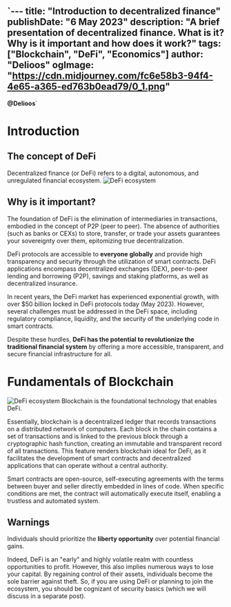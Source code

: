 `---
title: "Introduction to decentralized finance"
publishDate: "6 May 2023"
description: "A brief presentation of decentralized finance. What is it? Why is it important and how does it work?"
tags: ["Blockchain", "DeFi", "Economics"]
author: "Delioos"
ogImage: "https://cdn.midjourney.com/fc6e58b3-94f4-4e65-a365-ed763b0ead79/0_1.png"
---
__@Delioos__`
# Introduction
## The concept of DeFi
Decentralized finance (or DeFi) refers to a digital, autonomous, and unregulated financial ecosystem.
<img
src="https://cdn.midjourney.com/fc6e58b3-94f4-4e65-a365-ed763b0ead79/0_1.png"
alt= "DeFi ecosystem">

## Why is it important?
The foundation of DeFi is the elimination of intermediaries in transactions, embodied in the concept of P2P (peer to peer). The absence of authorities (such as banks or CEXs) to store, transfer, or trade your assets guarantees your sovereignty over them, epitomizing true decentralization.

DeFi protocols are accessible to __everyone globally__ and provide high transparency and security through the utilization of smart contracts. DeFi applications encompass decentralized exchanges (DEX), peer-to-peer lending and borrowing (P2P), savings and staking platforms, as well as decentralized insurance.

In recent years, the DeFi market has experienced exponential growth, with over $50 billion locked in DeFi protocols today (May 2023). However, several challenges must be addressed in the DeFi space, including regulatory compliance, liquidity, and the security of the underlying code in smart contracts.

Despite these hurdles, __DeFi has the potential to revolutionize the traditional financial system__ by offering a more accessible, transparent, and secure financial infrastructure for all.

# Fundamentals of Blockchain
<img
src="https://cdn.midjourney.com/2d05bda6-7c2d-4692-b02e-bdde95a6218f/0_2.png"
alt= "DeFi ecosystem">
Blockchain is the foundational technology that enables DeFi.

Essentially, blockchain is a decentralized ledger that records transactions on a distributed network of computers. Each block in the chain contains a set of transactions and is linked to the previous block through a cryptographic hash function, creating an immutable and transparent record of all transactions. This feature renders blockchain ideal for DeFi, as it facilitates the development of smart contracts and decentralized applications that can operate without a central authority.

Smart contracts are open-source, self-executing agreements with the terms between buyer and seller directly embedded in lines of code. When specific conditions are met, the contract will automatically execute itself, enabling a trustless and automated system.

## Warnings
Individuals should prioritize the __liberty opportunity__ over potential financial gains.

Indeed, DeFi is an "early" and highly volatile realm with countless opportunities to profit. However, this also implies numerous ways to lose your capital. By regaining control of their assets, individuals become the sole barrier against theft. So, if you are using DeFi or planning to join the ecosystem, you should be cognizant of security basics (which we will discuss in a separate post).

